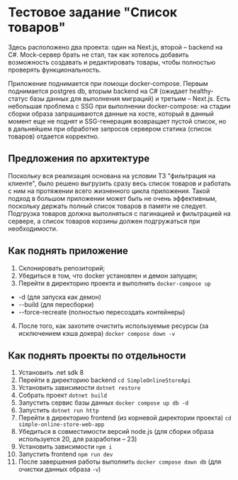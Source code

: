 # Тестовое задание "Список товаров"

Здесь расположено два проекта: один на Next.js, второй – backend на C#. Mock-сервер брать не стал, так как хотелось добавить возможность создавать и редактировать товары, чтобы полностью проверять функциональность. 

Приложение поднимается при помощи docker-compose. Первым поднимается postgres db, вторым backend на C# (ожидает healthy-статус базы данных для выполнения миграций) и третьим – Next.js. Есть небольшая проблема с SSG при выполнении docker-compose: на стадии сборки образа запрашиваются данные на хосте, который в данный момент еще не поднят и SSG-генерация возвращает пустой список, но в дальнейшем при обработке запросов сервером статика (список товаров) отдается корректно. 

## Предложения по архитектуре
Поскольку вся реализация основана на условии ТЗ "фильтрация на клиенте", было решено выгрузить сразу весь список товаров и работать с ним на протяжении всего жизненного цикла приложения. Такой подход в большом приложении может быть не очень эффективным, поскольку держать полный список товаров в памяти не следует. Подгрузка товаров должна выполняться с пагинацией и фильтрацией на сервере, а список товаров корзины должен подгружаться при необходимости.


## Как поднять приложение
1. Склонировать репозиторий;
2. Убедиться в том, что docker установлен и демон запущен;
3. Перейти в директорию проекта и выполнить `docker-compose up` 
- -d (для запуска как демон)
- --build (для пересборки)
- --force-recreate (полностью пересоздать контейнеры)
4. После того, как захотите очистить используемые ресурсы (за исключением кэша докера) `docker compose down -v`

## Как поднять проекты по отдельности
1. Установить .net sdk 8
2. Перейти в директорию backend `cd SimpleOnlineStoreApi`
3. Установить зависимости `dotnet restore`
4. Собрать проект `dotnet build`
5. Запустить сервис базы данных `docker compose up db -d`
6. Запустить `dotnet run http`
7. Перейти в директорию frontend (из корневой директории проекта) `cd simple-online-store-web-app`
8. Убедиться в совместимости версий node.js (для сборки образа используется 20, для разработки – 23)
9. Установить зависимости `npm i`
10. Запустить frontend `npm run dev`
11. После завершения работы выполнить `docker compose down db` (для очистки данных образа `-v`)